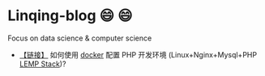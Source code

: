 # Linqing-blog :smile: :smile:
Focus on data science &amp; computer science

* [【链接】](https://github.com/Carol1992/linqing-blog/blob/master/%E5%A6%82%E4%BD%95%E4%BD%BF%E7%94%A8%20docker%20%E9%85%8D%E7%BD%AE%20PHP%20%E5%BC%80%E5%8F%91%E7%8E%AF%E5%A2%83.md)
如何使用 [docker](https://www.docker.com/) 配置 PHP 开发环境 (Linux+Nginx+Mysql+PHP [LEMP Stack](https://lemp.io/))?
